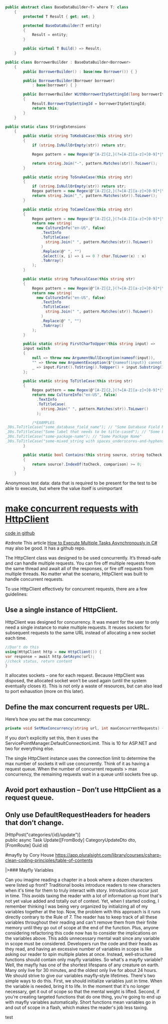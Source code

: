 ```c#
public abstract class BaseDataBuilder<T> where T: class
    {
        protected T Result { get; set; }

        protected BaseDataBuilder(T entity)
        {
            Result = entity;
        }

        public virtual T Build() => Result;
    }

public class BorrowerBuilder : BaseDataBuilder<Borrower>
    {
        public BorrowerBuilder() : base(new Borrower()) { }

        public BorrowerBuilder(Borrower borrower)
            : base(borrower) { }

        public BorrowerBuilder WithBorrowerItpSettingId(long borrowerItpSettingId)
        {
            Result.BorrowerItpSettingId = borrowerItpSettingId;
            return this;
        }
    }

public static class StringExtensions
    {
        public static string ToKebabCase(this string str)
        {
            if (string.IsNullOrEmpty(str)) return str;

            Regex pattern = new Regex(@"[A-Z]{2,}(?=[A-Z][a-z]+[0-9]*|\b)|[A-Z]?[a-z]+[0-9]*|[A-Z]|[0-9]+");

            return string.Join("-", pattern.Matches(str)).ToLower();
        }

        public static string ToSnakeCase(this string str)
        {
            if (string.IsNullOrEmpty(str)) return str;
            Regex pattern = new Regex(@"[A-Z]{2,}(?=[A-Z][a-z]+[0-9]*|\b)|[A-Z]?[a-z]+[0-9]*|[A-Z]|[0-9]+");
            return string.Join("_", pattern.Matches(str)).ToLower();
        }

        public static string ToCamelCase(this string str)
        {
            Regex pattern = new Regex(@"[A-Z]{2,}(?=[A-Z][a-z]+[0-9]*|\b)|[A-Z]?[a-z]+[0-9]*|[A-Z]|[0-9]+");
            return new string(
              new CultureInfo("en-US", false)
                .TextInfo
                .ToTitleCase(
                  string.Join(" ", pattern.Matches(str)).ToLower()
                )
                .Replace(@" ", "")
                .Select((x, i) => i == 0 ? char.ToLower(x) : x)
                .ToArray()
            );
        }

        public static string ToPascalCase(this string str)
        {
            Regex pattern = new Regex(@"[A-Z]{2,}(?=[A-Z][a-z]+[0-9]*|\b)|[A-Z]?[a-z]+[0-9]*|[A-Z]|[0-9]+");
            return new string(
              new CultureInfo("en-US", false)
                .TextInfo
                .ToTitleCase(
                  string.Join(" ", pattern.Matches(str)).ToLower()
                )
                .Replace(@" ", "")
                .ToArray()
            );
        }

        public static string FirstCharToUpper(this string input) =>
        input switch
        {
            null => throw new ArgumentNullException(nameof(input)),
            "" => throw new ArgumentException($"{nameof(input)} cannot be empty", nameof(input)),
            _ => input.First().ToString().ToUpper() + input.Substring(1)
        };

        public static string ToTitleCase(this string str)
        {
            Regex pattern = new Regex(@"[A-Z]{2,}(?=[A-Z][a-z]+[0-9]*|\b)|[A-Z]?[a-z]+[0-9]*|[A-Z]|[0-9]+");
            return new CultureInfo("en-US", false)
              .TextInfo
              .ToTitleCase(
                string.Join(" ", pattern.Matches(str)).ToLower()
              );

            /*EXAMPLES
_30s.ToTitleCase("some_database_field_name"); // "Some Database Field Name"
_30s.ToTitleCase("Some label that needs to be title-cased"); // "Some Label That Needs To Be Title Cased"
_30s.ToTitleCase("some-package-name"); // "Some Package Name"
_30s.ToTitleCase("some-mixed_string with spaces_underscores-and-hyphens"); // "Some Mixed String With Spaces Underscores And Hyphens"*/
        }

        public static bool Contains(this string source, string toCheck, StringComparison comparison)
        {
            return source?.IndexOf(toCheck, comparison) >= 0;
        }
    }

```

Anonymous test data: data that is required to be present for the test to be able to execute, but where the value itself is unimportant


# [make concurrent requests with HttpClient](https://makolyte.com/csharp-how-to-make-concurrent-requests-with-httpclient/)

[code in github](https://github.com/makolyte/concurrent-requests-with-httpclient)

#zdnote 
This article [How to Execute Multiple Tasks Asynchronously in C#](https://code-maze.com/csharp-execute-multiple-tasks-asynchronously/) may also be good. It has a github repo.

The HttpClient class was designed to be used concurrently. It’s thread-safe and can handle multiple requests. You can fire off multiple requests from the same thread and await all of the responses, or fire off requests from multiple threads. No matter what the scenario, HttpClient was built to handle concurrent requests.

To use HttpClient effectively for concurrent requests, there are a few guidelines:

## Use a single instance of HttpClient.
HttpClient was designed for concurrency. It was meant for the user to only need a single instance to make multiple requests. It reuses sockets for subsequent requests to the same URL instead of allocating a new socket each time.

``` c#
//Don't do this 
using(HttpClient http = new HttpClient()) { 
var response = await http.GetAsync(url); 
//check status, return content 
}
```
It allocates sockets – one for each request. Because HttpClient was disposed, the allocated socket won’t be used again (until the system eventually closes it). This is not only a waste of resources, but can also lead to port exhaustion (more on this later).


## Define the max concurrent requests per URL.
Here’s how you set the max concurrency:

``` c#
private void SetMaxConcurrency(string url, int maxConcurrentRequests) { 	ServicePointManager.FindServicePoint(new Uri(url)).ConnectionLimit = maxConcurrentRequests; }
```

If you don’t explicitly set this, then it uses the ServicePointManager.DefaultConnectionLimit. This is 10 for ASP.NET and two for everything else.

The single HttpClient instance uses the connection limit to determine the max number of sockets it will use concurrently. Think of it as having a request queue. When the number of concurrent requests > max concurrency, the remaining requests wait in a queue until sockets free up.

## Avoid port exhaustion – Don’t use HttpClient as a request queue.


## Only use DefaultRequestHeaders for headers that don’t change.



[HttpPost("categories/{id}/update")]  
public async Task<ActionResult> Update([FromBody] CategoryUpdateDto dto, [FromRoute] Guid id)



#mayfly by Cory House
https://app.pluralsight.com/library/courses/csharp-clean-coding-principles/table-of-contents

|>### Mayfly Variables

Can you imagine reading a chapter in a book where a dozen characters were listed up front? Traditional books introduce readers to new characters when it's time for them to truly interact with story. Introductions occur just in time. This avoids taxing the reader with a lot of information up front that's not yet value added and totally out of context. Yet, when I started coding, I remember thinking I was being very organized by initializing all of my variables together at the top. Now, the problem with this approach is it runs directly contrary to the Rule of 7. The reader has to keep track of all these variables throughout their reading and can't remove them from their finite memory until they go out of scope at the end of the function. Plus, anyone considering refactoring this code now has to consider the implications on the variables above. This adds unnecessary mental wait since any variable in scope must be considered. Developers run the code and their heads as they read, and having an excessive number of variables in scope is like asking our reader to spin multiple plates at once. Instead, well‑structured functions should contain only mayfly variables. So what's a mayfly variable? Well, the mayfly has one of the shortest lifespans of any creature on earth. Many only live for 30 minutes, and the oldest only live for about 24 hours. We should strive to give our variables mayfly‑style lifetimes. There's two simple ways to do this. First, we should initialize variables just in time. When the variable is needed, bring it to life. In the moment that it's no longer necessary, get it out of scope so that the mental weight is lifted. Second, if you're creating targeted functions that do one thing, you're going to end up with mayfly variables automatically. Short functions mean variables go in and out of scope in a flash, which makes the reader's job less taxing.

test